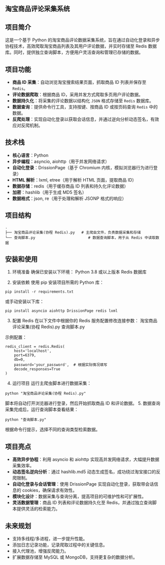## 淘宝商品评论采集系统

## 项目简介
这是一个基于 Python 的淘宝商品评论数据采集系统，旨在通过自动化登录和异步协程技术，高效爬取淘宝商品列表及其用户评论数据，并实时存储至 Redis 数据库。同时，提供独立查询脚本，方便用户灵活查询和管理已存储的数据。

## 项目功能

- **商品 ID 采集**：自动浏览淘宝搜索结果页面，抓取商品 ID 列表并保存至 `Redis`。
- **评论数据爬取**：根据商品 ID，采用并发方式爬取多页用户评论数据。
- **数据持久化**：将采集的评论数据以结构化 `JSON` 格式存储至 `Redis` 数据库。
- **数据查询**：提供命令行工具，支持按键、按商品 ID 或按页码查询 `Redis` 中的数据。
- **反爬处理**：实现自动化登录以获取会话信息，并通过逆向分析动态签名，有效应对反爬机制。

## 技术栈

- **核心语言**：Python
- **异步编程**：asyncio, aiohttp（用于并发网络请求）
- **自动化登录**：DrissionPage（基于 Chromium 内核，模拟浏览器行为进行登录）
- **HTML 解析**：lxml, etree（用于解析 HTML 页面，提取商品 ID）
- **数据存储**：redis（用于缓存商品 ID 列表和持久化评论数据）
- **加密**：hashlib（用于生成 MD5 签名）
- **数据格式**：json, re（用于处理和解析 JSONP 格式的响应）

## 项目结构

```
.
├── 淘宝商品评论采集(协程 Redis).py   # 主爬虫文件，负责数据采集和存储
└── 查询脚本.py                        # 数据查询脚本，用于从 Redis 中读取数据
```

## 安装和使用
1. 环境准备
确保已安装以下环境：
Python 3.8 或以上版本
Redis 数据库

2. 安装依赖
使用 pip 安装项目所需的 Python 库：
```
pip install -r requirements.txt
```
或手动安装以下库：
```
pip install asyncio aiohttp DrissionPage redis lxml
```
3. 配置 Redis
在以下文件中根据你的 Redis 服务配置修改连接参数：
淘宝商品评论采集(协程 Redis).py
查询脚本.py

示例配置：
```
redis_client = redis.Redis(
    host='localhost',
    port=6379,
    db=0,
    password='your_password',  # 根据实际情况填写
    decode_responses=True
)
```
4. 运行项目
运行主爬虫脚本进行数据采集：
```
python "淘宝商品评论采集(协程 Redis).py"
```
脚本将自动打开浏览器进行登录，然后开始抓取商品 ID 和评论数据。
5. 数据查询
采集完成后，运行查询脚本查看结果：
```
python "查询脚本.py"
```
根据命令行提示，选择不同的查询类型检索数据。

## 项目亮点
- **高效异步协程**：利用 asyncio 和 aiohttp 实现高并发网络请求，大幅提升数据采集效率。
- **动态签名逆向分析**：通过 hashlib.md5 动态生成签名，成功绕过淘宝接口的反爬限制。
- **自动化登录与会话管理**：使用 DrissionPage 实现自动化登录，获取带会话信息的 cookies，确保请求有效性。
- **模块化设计**：数据采集与查询分离，提高项目的可维护性和可扩展性。
- **灵活数据管理**：商品 ID 列表和评论数据持久化至 Redis，并通过独立查询脚本提供灵活的检索能力。

## 未来规划
 - 支持多线程/多进程，进一步提升性能。
 - 添加日志记录功能，记录爬取过程中的关键信息。
 - 接入代理池，增强反爬能力。
 - 扩展数据存储至 MySQL 或 MongoDB，支持更复杂的数据分析。
